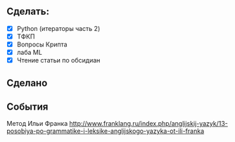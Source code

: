 ## Cделать:
- [x] Python (итераторы часть 2)
- [x] ТФКП
- [x] Вопросы Крипта
- [x] лаба ML
- [x] Чтение статьи по обсидиан

## Сделано
 
## События
Метод Ильи Франка http://www.franklang.ru/index.php/anglijskij-yazyk/13-posobiya-po-grammatike-i-leksike-anglijskogo-yazyka-ot-ili-franka